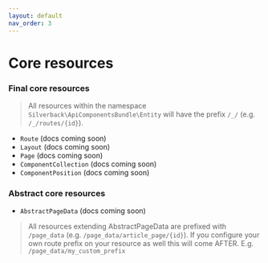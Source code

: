 ```yaml
---
layout: default
nav_order: 3
---
```

# Core resources

### Final core resources

> All resources within the namespace `Silverback\ApiComponentsBundle\Entity` will have the prefix `/_/` (e.g. `/_/routes/{id}`).

- `Route` (docs coming soon)
- `Layout` (docs coming soon)
- `Page` (docs coming soon)
- `ComponentCollection` (docs coming soon)
- `ComponentPosition` (docs coming soon)

### Abstract core resources
- `AbstractPageData` (docs coming soon)
> All resources extending AbstractPageData are prefixed with `/page_data` (e.g. `/page_data/article_page/{id}`). If you configure your own route prefix on your resource as well this will come AFTER. E.g. `/page_data/my_custom_prefix`
